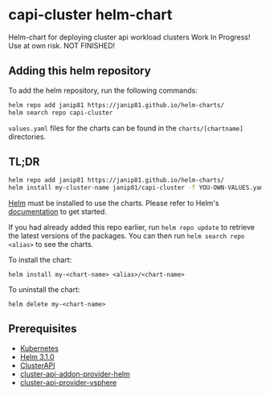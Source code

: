 # capi-cluster helm-chart
Helm-chart for deploying cluster api workload clusters
Work In Progress! Use at own risk. NOT FINISHED!

## Adding this helm repository

To add the helm repository, run the following commands:

```bash
helm repo add janip81 https://janip81.github.io/helm-charts/
helm search repo capi-cluster
```

`values.yaml` files for the charts can be found in the `charts/[chartname]` directories.

## TL;DR

```bash
helm repo add janip81 https://janip81.github.io/helm-charts/
helm install my-cluster-name janip81/capi-cluster -f YOU-OWN-VALUES.yaml
```

[Helm](https://helm.sh) must be installed to use the charts.  Please refer to
Helm's [documentation](https://helm.sh/docs) to get started.

If you had already added this repo earlier, run `helm repo update` to retrieve
the latest versions of the packages.  You can then run `helm search repo
<alias>` to see the charts.

To install the <chart-name> chart:

    helm install my-<chart-name> <alias>/<chart-name>

To uninstall the chart:

    helm delete my-<chart-name>

## Prerequisites

- [Kubernetes](https://kubernetes.io/)
- [Helm 3.1.0](https://helm.sh)
- [ClusterAPI](https://cluster-api.sigs.k8s.io/)
- [cluster-api-addon-provider-helm](https://github.com/kubernetes-sigs/cluster-api-addon-provider-helm)
- [cluster-api-provider-vsphere](https://github.com/kubernetes-sigs/cluster-api-provider-vsphere)